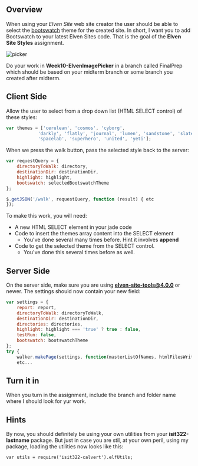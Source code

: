 ## Overview

When using your _Elven Site_ web site creator the user should be able to select the [bootswatch][btsw] theme for the created site. In short, I want you to add Bootswatch to your latest Elven Sites code. That is the goal of the **Elven Site Styles** assignment.

![picker](https://s3.amazonaws.com/bucket01.elvenware.com/images/elven-site-styles01.png)

Do your work in **Week10-ElvenImagePicker** in a branch called FinalPrep which should be based on your midterm branch or some branch you created after midterm.

## Client Side

Allow the user to select from a drop down list (HTML SELECT control) of these styles:

```javascript
var themes = ['cerulean', 'cosmos', 'cyborg',
            'darkly', 'flatly', 'journal', 'lumen', 'sandstone', 'slate',
            'spacelab', 'superhero', 'united', 'yeti'];
```

When we press the walk button, pass the selected style back to the server:

```javascript
var requestQuery = {
    directoryToWalk: directory,
    destinationDir: destinationDir,
    highlight: highlight,
    bootswatch: selectedBootswatchTheme          
};

$.getJSON('/walk', requestQuery, function (result) { etc
});
```

To make this work, you will need:

- A new HTML SELECT element in your jade code
- Code to insert the themes array content into the SELECT element
  - You've done several many times before. Hint it involves **append**
- Code to get the selected theme from the SELECT control.
  - You've done this several times before as well.

## Server Side

On the server side, make sure you are using **elven-site-tools@4.0.0** or newer. The settings should now contain your new field:

```javascript
var settings = {
    report: report,
    directoryToWalk: directoryToWalk,
    destinationDir: destinationDir,
    directories: directories,
    highlight: highlight === 'true' ? true : false,
    testRun: false,
    bootswatch: bootswatchTheme
};
try {
    walker.makePage(settings, function(masterListOfNames, htmlFilesWritten) {
    etc...
```

## Turn it in

When you turn in the assignment, include the branch and folder name where I should look for yur work.

## Hints

By now, you should definitely be using your own utilities from your **isit322-lastname** package. But just in case you are stil, at your own peril, using my package, loading the utilities now looks like this:

```
var utils = require('isit322-calvert').elfUtils;
```

[btsw]: https://bootswatch.com/

